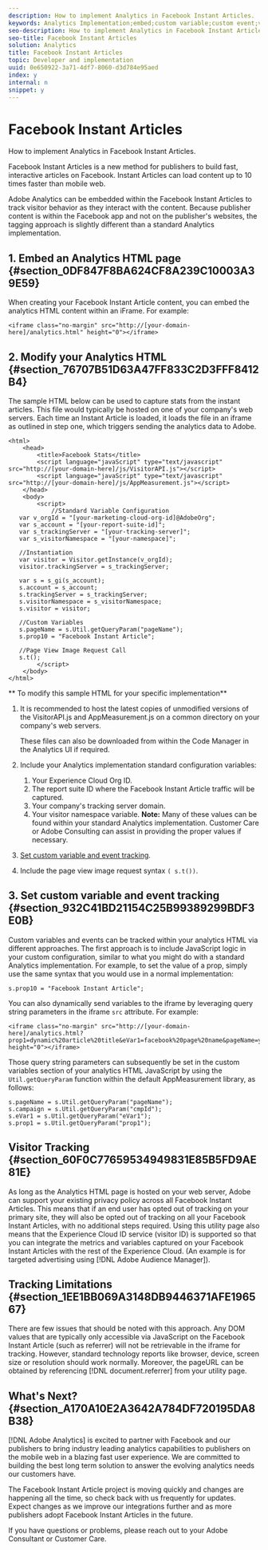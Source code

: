 ```yaml
---
description: How to implement Analytics in Facebook Instant Articles.
keywords: Analytics Implementation;embed;custom variable;custom event;visitor tracking;tracking;limitations
seo-description: How to implement Analytics in Facebook Instant Articles.
seo-title: Facebook Instant Articles
solution: Analytics
title: Facebook Instant Articles
topic: Developer and implementation
uuid: 0e650922-3a71-4df7-8060-d3d784e95aed
index: y
internal: n
snippet: y
---
```


# Facebook Instant Articles

How to implement Analytics in Facebook Instant Articles.

Facebook Instant Articles is a new method for publishers to build fast, interactive articles on Facebook. Instant Articles can load content up to 10 times faster than mobile web.

Adobe Analytics can be embedded within the Facebook Instant Articles to track visitor behavior as they interact with the content. Because publisher content is within the Facebook app and not on the publisher's websites, the tagging approach is slightly different than a standard Analytics implementation.

## 1. Embed an Analytics HTML page {#section_0DF847F8BA624CF8A239C10003A39E59}

When creating your Facebook Instant Article content, you can embed the analytics HTML content within an iFrame. For example:

```
<iframe class="no-margin" src="http://[your-domain-here]/analytics.html" height="0"></iframe>
```

## 2. Modify your Analytics HTML {#section_76707B51D63A47FF833C2D3FFF8412B4}

The sample HTML below can be used to capture stats from the instant articles. This file would typically be hosted on one of your company's web servers. Each time an Instant Article is loaded, it loads the file in an iframe as outlined in step one, which triggers sending the analytics data to Adobe.

```
<html> 
    <head> 
        <title>Facebook Stats</title> 
        <script language="javaScript" type="text/javascript" src="http://[your-domain-here]/js/VisitorAPI.js"></script> 
        <script language="javaScript" type="text/javascript" src="http://[your-domain-here]/js/AppMeasurement.js"></script> 
    </head> 
    <body> 
        <script> 
            //Standard Variable Configuration 
   var v_orgId = "[your-marketing-cloud-org-id]@AdobeOrg"; 
   var s_account = "[your-report-suite-id]"; 
   var s_trackingServer = "[your-tracking-server]"; 
   var s_visitorNamespace = "[your-namespace]"; 
     
   //Instantiation 
   var visitor = Visitor.getInstance(v_orgId); 
   visitor.trackingServer = s_trackingServer; 
     
   var s = s_gi(s_account); 
   s.account = s_account; 
   s.trackingServer = s_trackingServer; 
   s.visitorNamespace = s_visitorNamespace; 
   s.visitor = visitor; 
     
   //Custom Variables 
   s.pageName = s.Util.getQueryParam("pageName"); 
   s.prop10 = "Facebook Instant Article"; 
       
   //Page View Image Request Call 
   s.t(); 
        </script> 
    </body> 
</html> 

```

** To modify this sample HTML for your specific implementation**

1. It is recommended to host the latest copies of unmodified versions of the VisitorAPI.js and AppMeasurement.js on a common directory on your company's web servers.

   These files can also be downloaded from within the Code Manager in the Analytics UI if required. 

1. Include your Analytics implementation standard configuration variables:

    1. Your Experience Cloud Org ID. 
    1. The report suite ID where the Facebook Instant Article traffic will be captured. 
    1. Your company's tracking server domain. 
    1. Your visitor namespace variable. **Note:** Many of these values can be found within your standard Analytics implementation. Customer Care or Adobe Consulting can assist in providing the proper values if necessary.

1. [Set custom variable and event tracking](../js_implementation/analytics-facebook-instant-articles.md#section_932C41BD21154C25B99389299BDF3E0B). 
1. Include the page view image request syntax `( s.t())`.

## 3. Set custom variable and event tracking {#section_932C41BD21154C25B99389299BDF3E0B}

Custom variables and events can be tracked within your analytics HTML via different approaches. The first approach is to include JavaScript logic in your custom configuration, similar to what you might do with a standard Analytics implementation. For example, to set the value of a prop, simply use the same syntax that you would use in a normal implementation:

```
s.prop10 = "Facebook Instant Article";
```

You can also dynamically send variables to the iframe by leveraging query string parameters in the iframe `src` attribute. For example:

```
<iframe class="no-margin" src="http://[your-domain-here]/analytics.html?prop1=dynamic%20article%20title&eVar1=facebook%20page%20name&pageName=your%20page%20name%20here&cmpId=your%20campaignID%20here" height="0"></iframe>
```

Those query string parameters can subsequently be set in the custom variables section of your analytics HTML JavaScript by using the `Util.getQueryParam` function within the default AppMeasurement library, as follows:

```
s.pageName = s.Util.getQueryParam("pageName"); 
s.campaign = s.Util.getQueryParam("cmpId"); 
s.eVar1 = s.Util.getQueryParam("eVar1"); 
s.prop1 = s.Util.getQueryParam("prop1"); 

```

## Visitor Tracking {#section_60F0C77659534949831E85B5FD9AE81E}

As long as the Analytics HTML page is hosted on your web server, Adobe can support your existing privacy policy across all Facebook Instant Articles. This means that if an end user has opted out of tracking on your primary site, they will also be opted out of tracking on all your Facebook Instant Articles, with no additional steps required. Using this utility page also means that the Experience Cloud ID service (visitor ID) is supported so that you can integrate the metrics and variables captured on your Facebook Instant Articles with the rest of the Experience Cloud. (An example is for targeted advertising using [!DNL Adobe Audience Manager]).

## Tracking Limitations {#section_1EE1BB069A3148DB9446371AFE196567}

There are few issues that should be noted with this approach. Any DOM values that are typically only accessible via JavaScript on the Facebook Instant Article (such as referrer) will not be retrievable in the iframe for tracking. However, standard technology reports like browser, device, screen size or resolution should work normally. Moreover, the pageURL can be obtained by referencing [!DNL document.referrer] from your utility page.

## What's Next? {#section_A170A10E2A3642A784DF720195DA8B38}

[!DNL Adobe Analytics] is excited to partner with Facebook and our publishers to bring industry leading analytics capabilities to publishers on the mobile web in a blazing fast user experience. We are committed to building the best long term solution to answer the evolving analytics needs our customers have.

The Facebook Instant Article project is moving quickly and changes are happening all the time, so check back with us frequently for updates. Expect changes as we improve our integrations further and as more publishers adopt Facebook Instant Articles in the future.

If you have questions or problems, please reach out to your Adobe Consultant or Customer Care. 
